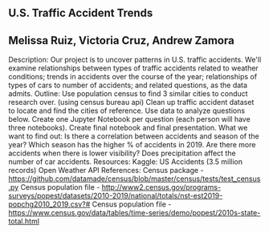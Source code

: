 ## U.S. Traffic Accident Trends
## Melissa Ruiz, Victoria Cruz, Andrew Zamora

Description:
Our project is to uncover patterns in U.S. traffic accidents. We'll examine relationships between types of traffic accidents related to weather conditions; trends in accidents over the course of the year; relationships of types of cars to number of accidents; and related questions, as the data admits.
Outline:
 Use population census to find 3 similar cities to conduct research over. (using census bureau api)
Clean up traffic accident dataset to locate and find the cities of reference.
Use data to analyze questions below.
Create one Jupyter Notebook per question (each person will have three notebooks).
Create final notebook and final presentation.
What we want to find out:
Is there a correlation between accidents and season of the year?
Which season has the higher % of accidents in 2019.
Are there more accidents when there is lower visibility?
Does precipitation affect the number of car accidents.
Resources:
Kaggle: US Accidents (3.5 million records)
 Open Weather API
References:
Census package - https://github.com/datamade/census/blob/master/census/tests/test_census.py
Census population file - http://www2.census.gov/programs-surveys/popest/datasets/2010-2019/national/totals/nst-est2019-popchg2010_2019.csv?#
Census population file - https://www.census.gov/data/tables/time-series/demo/popest/2010s-state-total.html